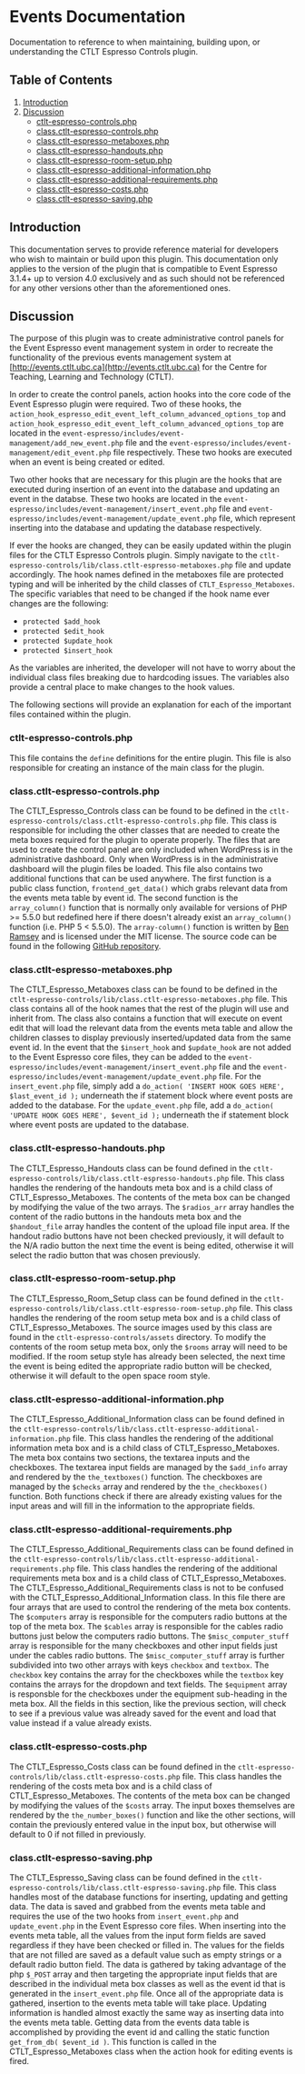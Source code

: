 # Events Documentation

Documentation to reference to when maintaining, building upon, or understanding the CTLT Espresso Controls plugin.

## Table of Contents

1. [Introduction](#introduction)
1. [Discussion](#discussion)
	- [ctlt-espresso-controls.php](#ctlt-espresso-controlsphp)
	- [class.ctlt-espresso-controls.php](#classctlt-espresso-controlsphp)
	- [class.ctlt-espresso-metaboxes.php](#classctlt-espresso-metaboxesphp)
	- [class.ctlt-espresso-handouts.php](#classctlt-espresso-handoutsphp)
	- [class.ctlt-espresso-room-setup.php](#classctlt-espresso-room-setupphp)
	- [class.ctlt-espresso-additional-information.php](#classctlt-espresso-additional-informationphp)
	- [class.ctlt-espresso-additional-requirements.php](#classctlt-espresso-additional-requirementsphp)
	- [class.ctlt-espresso-costs.php](#classctlt-espresso-costsphp)
	- [class.ctlt-espresso-saving.php](#classctlt-espresso-savingphp)

## Introduction

This documentation serves to provide reference material for developers who wish to maintain or build upon this plugin. This documentation only applies to the version of the plugin that is compatible to Event Espresso 3.1.4+ up to version 4.0 exclusively and as such should not be referenced for any other versions other than the aforementioned ones.

## Discussion

The purpose of this plugin was to create administrative control panels for the Event Espresso event management system in order to recreate the functionality of the previous events management system at [http://events.ctlt.ubc.ca](http://events.ctlt.ubc.ca) for the Centre for Teaching, Learning and Technology (CTLT).

In order to create the control panels, action hooks into the core code of the Event Espresso plugin were required. Two of these hooks, the `action_hook_espresso_edit_event_left_column_advanced_options_top` and `action_hook_espresso_edit_event_left_column_advanced_options_top` are located in the `event-espresso/includes/event-management/add_new_event.php` file and the `event-espresso/includes/event-management/edit_event.php` file respectively. These two hooks are executed when an event is being created or edited.

Two other hooks that are necessary for this plugin are the hooks that are executed during insertion of an event into the database and updating an event in the databse. These two hooks are located in the `event-espresso/includes/event-management/insert_event.php` file and `event-espresso/includes/event-management/update_event.php` file, which represent inserting into the database and updating the database respectively.

If ever the hooks are changed, they can be easily updated within the plugin files for the CTLT Espresso Controls plugin. Simply navigate to the `ctlt-espresso-controls/lib/class.ctlt-espresso-metaboxes.php` file and update accordingly. The hook names defined in the metaboxes file are protected typing and will be inherited by the child classes of `CTLT_Espresso_Metaboxes`. The specific variables that need to be changed if the hook name ever changes are the following:

* `protected $add_hook`
* `protected $edit_hook`
* `protected $update_hook`
* `protected $insert_hook`

As the variables are inherited, the developer will not have to worry about the individual class files breaking due to hardcoding issues. The variables also provide a central place to make changes to the hook values.

The following sections will provide an explanation for each of the important files contained within the plugin.

### ctlt-espresso-controls.php

This file contains the `define` definitions for the entire plugin. This file is also responsible for creating an instance of the main class for the plugin.

### class.ctlt-espresso-controls.php

The CTLT_Espresso_Controls class can be found to be defined in the `ctlt-espresso-controls/class.ctlt-espresso-controls.php` file. This class is responsible for including the other classes that are needed to create the meta boxes required for the plugin to operate properly. The files that are used to create the control panel are only included when WordPress is in the administrative dashboard. Only when WordPress is in the administrative dashboard will the plugin files be loaded. This file also contains two additional functions that can be used anywhere. The first function is a public class function, `frontend_get_data()` which grabs relevant data from the events meta table by event id. The second function is the `array_column()` function that is normally only available for versions of PHP >= 5.5.0 but redefined here if there doesn't already exist an `array_column()` function (i.e. PHP 5 < 5.5.0). The `array-column()` function is written by [Ben Ramsey](http://benramsey.com) and is licensed under the MIT license. The source code can be found in the following [GitHub repository](https://github.com/ramsey/array_column).

### class.ctlt-espresso-metaboxes.php

The CTLT_Espresso_Metaboxes class can be found to be defined in the `ctlt-espresso-controls/lib/class.ctlt-espresso-metaboxes.php` file. This class contains all of the hook names that the rest of the plugin will use and inherit from. The class also contains a function that will execute on event edit that will load the relevant data from the events meta table and allow the children classes to display previously inserted/updated data from the same event id. In the event that the `$insert_hook` and `$update_hook` are not added to the Event Espresso core files, they can be added to the `event-espresso/includes/event-management/insert_event.php` file and the `event-espresso/includes/event-management/update_event.php` file. For the `insert_event.php` file, simply add a `do_action( 'INSERT HOOK GOES HERE', $last_event_id );` underneath the if statement block where event posts are added to the database. For the `update_event.php` file, add a `do_action( 'UPDATE HOOK GOES HERE', $event_id );` underneath the if statement block where event posts are updated to the database.

### class.ctlt-espresso-handouts.php

The CTLT_Espresso_Handouts class can be found defined in the `ctlt-espresso-controls/lib/class.ctlt-espresso-handouts.php` file. This class handles the rendering of the handouts meta box and is a child class of CTLT_Espresso_Metaboxes. The contents of the meta box can be changed by modifying the value of the two arrays. The `$radios_arr` array handles the content of the radio buttons in the handouts meta box and the `$handout_file` array handles the content of the upload file input area. If the handout radio buttons have not been checked previously, it will default to the N/A radio button the next time the event is being edited, otherwise it will select the radio button that was chosen previously.

### class.ctlt-espresso-room-setup.php

The CTLT_Espresso_Room_Setup class can be found defined in the `ctlt-espresso-controls/lib/class.ctlt-espresso-room-setup.php` file. This class handles the rendering of the room setup meta box and is a child class of CTLT_Espresso_Metaboxes. The source images used by this class are found in the `ctlt-espresso-controls/assets` directory. To modify the contents of the room setup meta box, only the `$rooms` array will need to be modified. If the room setup style has already been selected, the next time the event is being edited the appropriate radio button will be checked, otherwise it will default to the open space room style.

### class.ctlt-espresso-additional-information.php

The CTLT_Espresso_Additional_Information class can be found defined in the `ctlt-espresso-controls/lib/class.ctlt-espresso-additional-information.php` file. This class handles the rendering of the additional information meta box and is a child class of CTLT_Espresso_Metaboxes. The meta box contains two sections, the textarea inputs and the checkboxes. The textarea input fields are managed by the `$add_info` array and rendered by the `the_textboxes()` function. The checkboxes are managed by the `$checks` array and rendered by the `the_checkboxes()` function. Both functions check if there are already existing values for the input areas and will fill in the information to the appropriate fields.

### class.ctlt-espresso-additional-requirements.php

The CTLT_Espresso_Additional_Requirements class can be found defined in the `ctlt-espresso-controls/lib/class.ctlt-espresso-additional-requirements.php` file. This class handles the rendering of the additional requirements meta box and is a child class of CTLT_Espresso_Metaboxes. The CTLT_Espresso_Additional_Requirements class is not to be confused with the CTLT_Espresso_Additional_Information class. In this file there are four arrays that are used to control the rendering of the meta box contents. The `$computers` array is responsible for the computers radio buttons at the top of the meta box. The `$cables` array is responsible for the cables radio buttons just below the computers radio buttons. The `$misc_computer_stuff` array is responsible for the many checkboxes and other input fields just under the cables radio buttons. The `$misc_computer_stuff` array is further subdivided into two other arrays with keys `checkbox` and `textbox`. The `checkbox` key contains the array for the checkboxes while the `textbox` key contains the arrays for the dropdown and text fields. The `$equipment` array is responsble for the checkboxes under the equipment sub-heading in the meta box. All the fields in this section, like the previous section, will check to see if a previous value was already saved for the event and load that value instead if a value already exists.

### class.ctlt-espresso-costs.php

The CTLT_Espresso_Costs class can be found defined in the `ctlt-espresso-controls/lib/class.ctlt-espresso-costs.php` file. This class handles the rendering of the costs meta box and is a child class of CTLT_Espresso_Metaboxes. The contents of the meta box can be changed by modifying the values of the `$costs` array. The input boxes themselves are rendered by the `the_number_boxes()` function and like the other sections, will contain the previously entered value in the input box, but otherwise will default to 0 if not filled in previously.

### class.ctlt-espresso-saving.php

The CTLT_Espresso_Saving class can be found defined in the `ctlt-espresso-controls/lib/class.ctlt-espresso-saving.php` file. This class handles most of the database functions for inserting, updating and getting data. The data is saved and grabbed from the events meta table and requires the use of the two hooks from `insert_event.php` and `update_event.php` in the Event Espresso core files. When inserting into the events meta table, all the values from the input form fields are saved regardless if they have been checked or filled in. The values for the fields that are not filled are saved as a default value such as empty strings or a default radio button field. The data is gathered by taking advantage of the php `$_POST` array and then targeting the appropriate input fields that are described in the individual meta box classes as well as the event id that is generated in the `insert_event.php` file. Once all of the appropriate data is gathered, insertion to the events meta table will take place. Updating information is handled almost exactly the same way as inserting data into the events meta table. Getting data from the events data table is accomplished by providing the event id and calling the static function `get_from_db( $event_id )`. This function is called in the CTLT_Espresso_Metaboxes class when the action hook for editing events is fired.